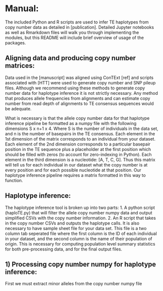 # Manual:

The included Python and R scripts are used to infer TE haplotypes from copy number data as detailed in [publication]. Detailed Jupyter notebooks as well as Rmarkdown files will walk you through implementing the modules, but this README will include brief overview of usage of the packages. 


## Aligning data and producing copy number matrices:

Data used in the [manuscript] was aligned using ConTExt [ref] and scripts associated with [HTT] were used to generate copy number and SNP pileup files. Although we recommend using these methods to generate copy number data for haplotype inference it is not strictly necessary. Any method that produces allele frequencies from alignments and can estimate copy number from read depth of alignments to TE consensus sequences would be adequate. 

What is necessary is that the allele copy number data for that haplotype inference pipeline be formatted as a numpy file with the following dimensions S x n+1 x 4. Where S is the number of individuals in the data set, and n is the number of basepairs in the TE consensus. Each element in the 1st dimension of the matrix corresponds to an individual from your dataset. Each element of the 2nd dimension corresponds to a particular basepair position in the TE sequence plus a placeholder at the first position which should be filled with zeros (to account for zero-indexing in Python). Each element in the third dimension is a nucleotide: [A, T, C, G]. Thus this matrix will tell us for each individual in our dataset what the copy number is at every position and for each possible nucleotide at that position. Our haplotype inference pipeline requires a matrix formatted in this way to function.

## Haplotype inference:

The haplotype inference tool is broken up into two parts: 1. A python script (haploTE.py) that will filter the allele copy number numpy data and output simplified CSVs with the copy number information. 2. An R script that takes in the copy number CSVs and outputs the haplotype calls. It is also necessary to have sample sheet file for your data set. This file is a two column tab seperated file where the first column is the ID of each individual in your dataset, and the second column is the name of their population of origin. This is necessary for computing population level summary statistics for both pre-processing data, and for the final output files.

## 1) Processing copy number numpy for haplotype inference:

First we must extract minor alleles from the copy number numpy file 

